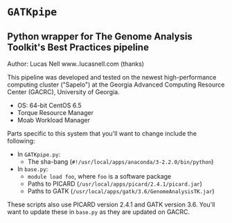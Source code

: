 `GATKpipe`
=====
Python wrapper for The Genome Analysis Toolkit's Best Practices pipeline
-----
Author: Lucas Nell www..lucasnell.com (thanks)


This pipeline was developed and tested on the newest high-performance computing cluster
("Sapelo") at the Georgia Advanced Computing Resource Center (GACRC), University of
Georgia.

- OS: 64-bit CentOS 6.5
- Torque Resource Manager
- Moab Workload Manager

Parts specific to this system that you'll want to change include the following:

* In `GATKpipe.py`:
  - The sha-bang (`#!/usr/local/apps/anaconda/3-2.2.0/bin/python`)
* In `base.py`:
  - `module load foo`, where `foo` is a software package
  - Paths to PICARD (`/usr/local/apps/picard/2.4.1/picard.jar`)
  - Paths to GATK (`/usr/local/apps/gatk/3.6/GenomeAnalysisTK.jar`)


These scripts also use PICARD version 2.4.1 and GATK version 3.6. You'll want to update
these in `base.py` as they are updated on GACRC.
